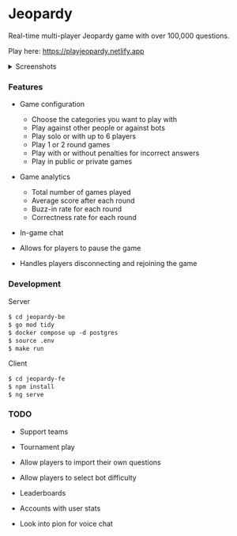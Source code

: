 # Jeopardy

Real-time multi-player Jeopardy game with over 100,000 questions.

Play here: https://playjeopardy.netlify.app

<details>
  <summary>Screenshots</summary>

![game](imgs/game.png)

<details>
  <summary>Home page</summary>

![home](imgs/home.png)

</details>

<details>
  <summary>Search page</summary>
  
![search](imgs/search.png)

</details>

<details>
  <summary>Config page</summary>
  
![config](imgs/config.png)

</details>

<details>
  <summary>Analytics page</summary>
  
![analytics](imgs/analytics.png)

</details>

</details>

### Features

- Game configuration

  - Choose the categories you want to play with
  - Play against other people or against bots
  - Play solo or with up to 6 players
  - Play 1 or 2 round games
  - Play with or without penalties for incorrect answers
  - Play in public or private games

- Game analytics

  - Total number of games played
  - Average score after each round
  - Buzz-in rate for each round
  - Correctness rate for each round

- In-game chat

- Allows for players to pause the game

- Handles players disconnecting and rejoining the game

### Development

Server

```
$ cd jeopardy-be
$ go mod tidy
$ docker compose up -d postgres
$ source .env
$ make run
```

Client

```
$ cd jeopardy-fe
$ npm install
$ ng serve
```

### TODO

- Support teams

- Tournament play

- Allow players to import their own questions

- Allow players to select bot difficulty

- Leaderboards

- Accounts with user stats

- Look into pion for voice chat
